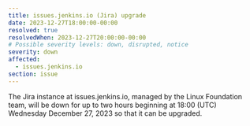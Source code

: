 ```yaml
---
title: issues.jenkins.io (Jira) upgrade
date: 2023-12-27T18:00:00-00:00
resolved: true
resolvedWhen: 2023-12-27T20:00:00-00:00
# Possible severity levels: down, disrupted, notice
severity: down
affected:
  - issues.jenkins.io
section: issue
---
```

The Jira instance at issues.jenkins.io, managed by the Linux Foundation team, will be down for up to two hours beginning at 18:00 (UTC) Wednesday December 27, 2023 so that it can be upgraded.
